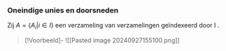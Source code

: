 ### Oneindige unies en doorsneden
Zij $A = \{A_i | i ∈ I \}$ een verzameling van verzamelingen geïndexeerd door I .

> [!Voorbeeld]-
> ![[Pasted image 20240927155100.png]]
